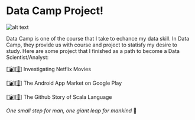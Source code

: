 # Data Camp Project!

![alt text](https://www.datacamp.com/datacamp.png)

Data Camp is one of the course that I take to echance my data skill. In Data Camp, they provide us with course and project to statisfy my desire to study. Here are some project that I finished as a path to become a Data Scientist/Analyst:

[[:bomb:]](https://github.com/aliefdn/Data-Camp-Project/tree/main/DATA%20CAMP%20PROJECT/Investigating%20Netflix%20Movies)[[:bookmark_tabs:]](https://github.com/aliefdn/Data-Camp-Project/tree/main/PROJECT%20PDF/Investigating%20Netflix%20Movies) Investigating Netflix Movies

[[:bomb:]](https://github.com/aliefdn/Data-Camp-Project/tree/main/DATA%20CAMP%20PROJECT/The%20Android%20App%20Market%20on%20Google%20Play)[[:bookmark_tabs:]](https://github.com/aliefdn/Data-Camp-Project/tree/main/PROJECT%20PDF/The%20Android%20App%20Market%20on%20Google%20Play) The Android App Market on Google Play

[[:bomb:]](https://github.com/aliefdn/Data-Camp-Project/tree/main/DATA%20CAMP%20PROJECT/The%20GitHub%20History%20of%20the%20Scala%20Language)[[:bookmark_tabs:]](https://github.com/aliefdn/Data-Camp-Project/tree/main/PROJECT%20PDF/The%20Github%20History%20of%20the%20Scala%20Language) The Github Story of Scala Language

_One small step for man, one giant leap for mankind_ :triumph:
